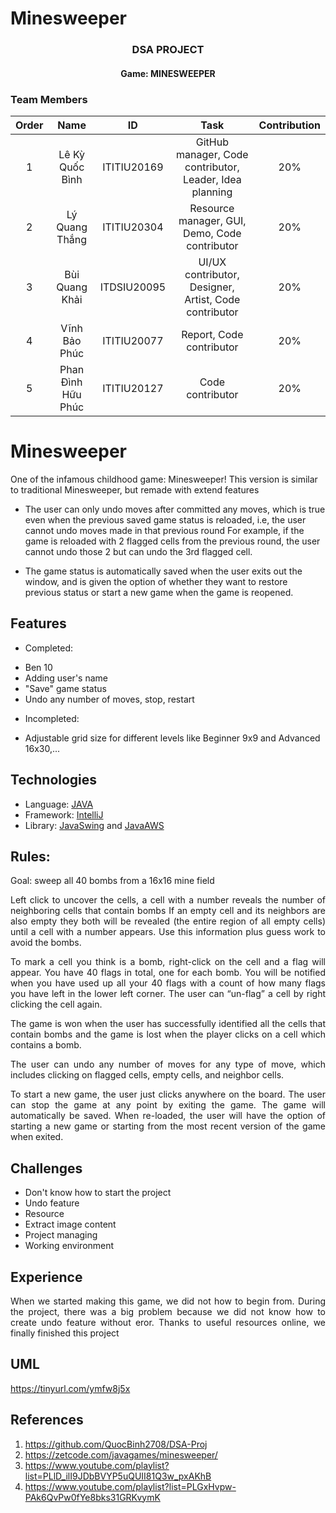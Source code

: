 # Minesweeper
<h3 align="center">DSA PROJECT</h3>
<h4 align="center">Game: MINESWEEPER</h4>

### Team Members

| Order |        Name        |     ID      |                          Task                           | Contribution |
|:-----:|:------------------:|:-----------:|:-------------------------------------------------------:|:------------:|
|   1   |  Lê Kỳ Quốc Bình   | ITITIU20169 | GitHub manager, Code contributor, Leader, Idea planning |     20%      |
|   2   |   Lý Quang Thắng   | ITITIU20304 |      Resource manager, GUI, Demo, Code contributor      |     20%      |
|   3   |   Bùi Quang Khải   | ITDSIU20095 |  UI/UX contributor, Designer, Artist, Code contributor  |     20%      |
|   4   |   Vĩnh Bảo Phúc    | ITITIU20077 |                Report, Code contributor                 |     20%      |
|   5   | Phan Đình Hữu Phúc | ITITIU20127 |                    Code contributor                     |     20%      |


<!-- ABOUT THE PROJECT -->     
# Minesweeper 

One of the infamous childhood game: Minesweeper!
This version is similar to traditional Minesweeper, but remade with extend features


- The user can only undo moves after committed any moves, which is true even when the previous 
saved game status is reloaded, i.e, the user cannot undo moves made in that previous round 
For example, if the game is reloaded with 2 flagged cells from the previous round, the user cannot undo those 2 but can undo the 3rd flagged cell. 

- The game status is automatically saved when the user exits out the window, and is given the option of 
whether they want to restore previous status or start a new game when the game is reopened.

<!-- FEATURES -->
## Features

- Completed:
+ Ben 10
+ Adding user's name
+ "Save" game status
+ Undo any number of moves, stop, restart
- Incompleted:
+ Adjustable grid size for different levels like Beginner 9x9 and Advanced 16x30,...

## Technologies

- Language: [JAVA](https://www.java.com/en/)
- Framework: [IntelliJ](https://www.jetbrains.com/idea/)
- Library: [JavaSwing](https://en.wikipedia.org/wiki/Swing_(Java)) and [JavaAWS](https://en.wikipedia.org/wiki/Abstract_Window_Toolkit)

## Rules: 
<div style="text-align:justify">
Goal: sweep all 40 bombs from a 16x16 mine field

Left click to uncover the cells, a cell with a number reveals the number of neighboring cells that contain bombs
If an empty cell and its neighbors are also empty they both will be revealed (the entire region of all empty cells) until a cell with a number appears. Use this information plus guess work to avoid the bombs. 

To mark a cell you think is a bomb, right-click on the cell and a flag will appear. You have 40 flags in total, one for each bomb. You will be notified when you have used up all your 40 flags with a count of how many flags you have left in the lower left corner. The user can “un-flag” a cell by right clicking the cell again. 

The game is won when the user has successfully identified all the cells that contain bombs and the game is lost when the player clicks on a cell which contains a bomb. 

The user can undo any number of moves for any type of move, which includes clicking on flagged cells, empty cells, and neighbor cells. 

To start a new game, the user just clicks anywhere on the board. The user can stop the game at any point by exiting the game. The game will automatically be saved. When re-loaded, the user will have the option of starting a new game or starting from the most recent version of the game when exited.

<!-- CHALLENGES -->
## Challenges

- Don't know how to start the project
- Undo feature
- Resource 
- Extract image content
- Project managing
- Working environment
  <br />

## Experience
<div style="text-align:justify">
When we started making this game, we did not how to begin from. During the project, there was a big problem because we did not know how to create undo feature without eror. Thanks to useful resources online, we finally finished this project
</div>

## UML
https://tinyurl.com/ymfw8j5x

## References

1. https://github.com/QuocBinh2708/DSA-Proj
2. https://zetcode.com/javagames/minesweeper/
3. https://www.youtube.com/playlist?list=PLlD_ilI9JDbBVYP5uQUII81Q3w_pxAKhB
4. https://www.youtube.com/playlist?list=PLGxHvpw-PAk6QvPw0fYe8bks31GRKvymK
